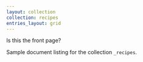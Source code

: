 ```yaml
---
layout: collection
collection: recipes
entries_layout: grid
---
```


Is this the front page?




Sample document listing for the collection `_recipes`.
